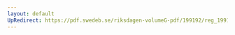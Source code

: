 ```yaml
---
layout: default
UpRedirect: https://pdf.swedeb.se/riksdagen-volumeG-pdf/199192/reg_199192/reg_199192_0284.pdf
---
```

